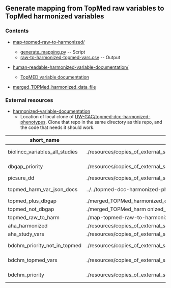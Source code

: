 ## Generate mapping from TopMed raw variables to TopMed harmonized variables

### Contents

* [map-topmed-raw-to-harmonized/](map-topmed-raw-to-harmonized/)
  * [generate_mapping.py](map-topmed-raw-to-harmonized/generate_mapping.py) -- Script
  * [raw-to-harmonized-topmed-vars.csv](map-topmed-raw-to-harmonized/raw-to-harmonized-topmed-vars.csv)
    -- Output

* [human-readable-harmonized-variable-documentation/](human-readable-harmonized-variable-documentation/)
  * [TopMED variable documentation](human-readable-harmonized-variable-documentation/generated-doc-pages/README.md)

* [merged_TOPMed_harmonized_data_file](merged_TOPMed_harmonized_data_file/)


### External resources

* [harmonized-variable-documentation](../../../topmed-dcc-harmonized-phenotypes/harmonized-variable-documentation)
  * Location of local clone of [UW-GAC/topmed-dcc-harmonized-phenotypes](https://github.com/UW-GAC/topmed-dcc-harmonized-phenotypes/tree/master/harmonized-variable-documentation).
    Clone that repo in the same directory as this repo, and the code that needs it should work.


| short_name                     | local_path                                                                       | web_location                                                                                             |
|--------------------------------|----------------------------------------------------------------------------------|----------------------------------------------------------------------------------------------------------|
| biolincc_variables_all_studies | ./resources/copies_of_external_source_files/biolincc_variables_all_studies.csv   | https://drive.google.com/file/d/1I_xZWRDUMHmz7jTNUFaVAQALe0ruVg6i/view?usp=drive_link                    |
| dbgap_priority                 | ./resources/copies_of_external_source_files/dbgap_variables_priority_cohorts.csv | https://docs.google.com/spreadsheets/d/1o5rHZMbv6oj1EDEmvXA5zT-Jr1zM5dKS/edit?gid=57103008#gid=57103008  |
| picsure_dd                     | ./resources/copies_of_external_source_files/picsure_data_dictionary.csv          |                                                                                                          |
| topmed_harm_var_json_docs      | ../../topmed-dcc-harmonized-phenotypes/harmonized-variable-documentation/        | https://github.com/UW-GAC/topmed-dcc-harmonized-phenotypes/tree/master/harmonized-variable-documentation |
| topmed_plus_dbgap              | ./merged_TOPMed_harmonized_data_file/merged_variables.csv                        |                                                                                                          |
| topmed_not_dbgap               | ./merged_TOPMed_harm onized_data_file/raw_to_harm_only.csv                       |                                                                                                          |
| topmed_raw_to_harm             | ./map-topmed-raw-to-harmonized/raw-to-harmonized-topmed-vars.csv                 |                                                                                                          |
| aha_harmonized                 | ./resources/copies_of_external_source_files/AHA_TABLES 1(Sheet1).csv             |                                                                                                          |
| aha_study_vars                 | ./resources/copies_of_external_source_files/AHA_TABLES 1(Sheet2).csv             |                                                                                                          |
| bdchm_priority_not_in_topmed   | ./resources/copies_of_external_source_files/priorityPhvNotInTM_sheet.csv         | https://docs.google.com/spreadsheets/d/1G-AIk2m4UCDfh1OvFID3bewQXqxExeKNNmVxaswLT8E/edit?gid=215586941   |
| bdchm_topmed_vars              | ./resources/copies_of_external_source_files/TopmedHarmonizedVariables_sheet.csv  | https://docs.google.com/spreadsheets/d/1G-AIk2m4UCDfh1OvFID3bewQXqxExeKNNmVxaswLT8E/edit?gid=215586941   |
| bdchm_priority                 | ./resources/copies_of_external_source_files/BDCHMPriorityVariables_sheet.csv     | https://docs.google.com/spreadsheets/d/1G-AIk2m4UCDfh1OvFID3bewQXqxExeKNNmVxaswLT8E/edit?gid=215586941   |
